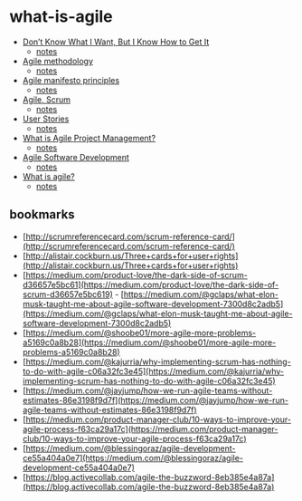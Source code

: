 what-is-agile
=============

- [Don’t Know What I Want, But I Know How to Get It](http://jpattonassociates.com/dont_know_what_i_want/)
  - [notes](notes/dont-know-what-i-want.md)
- [Agile methodology](http://agilemethodology.org/)
  - [notes](notes/agilemethodology.md)
- [Agile manifesto principles](http://agilemanifesto.org/principles.html)
  - [notes](notes/agilemanifesto-principles.md)
- [Agile, Scrum](https://www.mountaingoatsoftware.com/agile/scrum)
  - [notes](notes/agile-scrum.md)
- [User Stories](https://www.mountaingoatsoftware.com/agile/user-stories)
  - [notes](notes/user-stories.md)
- [What is Agile Project Management?](https://www.mountaingoatsoftware.com/agile/agile-project-management)
  - [notes](notes/what-is-agile-project-management.md)
- [Agile Software Development](https://www.mountaingoatsoftware.com/agile/transitioning-to-agile#resources)
  - [notes](notes/agile-software-development-moutain-goat.md)
- [What is agile?](https://medium.com/@ga/what-is-agile-e4b010ebbf3d)
  - [notes](notes/what-is-agile.md)


## bookmarks

- [http://scrumreferencecard.com/scrum-reference-card/](http://scrumreferencecard.com/scrum-reference-card/)
- [http://alistair.cockburn.us/Three+cards+for+user+rights](http://alistair.cockburn.us/Three+cards+for+user+rights)
- [https://medium.com/product-love/the-dark-side-of-scrum-d36657e5bc61](https://medium.com/product-love/the-dark-side-of-scrum-d36657e5bc619)
- [https://medium.com/@gclaps/what-elon-musk-taught-me-about-agile-software-development-7300d8c2adb5](https://medium.com/@gclaps/what-elon-musk-taught-me-about-agile-software-development-7300d8c2adb5)
- [https://medium.com/@shoobe01/more-agile-more-problems-a5169c0a8b28](https://medium.com/@shoobe01/more-agile-more-problems-a5169c0a8b28)
- [https://medium.com/@kajurria/why-implementing-scrum-has-nothing-to-do-with-agile-c06a32fc3e45](https://medium.com/@kajurria/why-implementing-scrum-has-nothing-to-do-with-agile-c06a32fc3e45)
- [https://medium.com/@jayjump/how-we-run-agile-teams-without-estimates-86e3198f9d7f](https://medium.com/@jayjump/how-we-run-agile-teams-without-estimates-86e3198f9d7f)
- [https://medium.com/product-manager-club/10-ways-to-improve-your-agile-process-f63ca29a17c](https://medium.com/product-manager-club/10-ways-to-improve-your-agile-process-f63ca29a17c)
- [https://medium.com/@blessingoraz/agile-development-ce55a404a0e7](https://medium.com/@blessingoraz/agile-development-ce55a404a0e7)
- [https://blog.activecollab.com/agile-the-buzzword-8eb385e4a87a](https://blog.activecollab.com/agile-the-buzzword-8eb385e4a87a)
